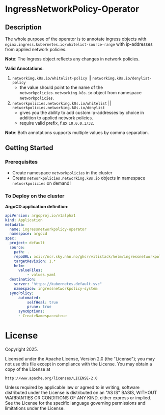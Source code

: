 # IngressNetworkPolicy-Operator

## Description
The whole purpose of the operator is to annotate ingress objects with ``nginx.ingress.kubernetes.io/whitelist-source-range`` with ip-addresses from applied network policies.

**Note**: The Ingress object reflects any changes in network policies.

**Valid Annotations**:
1. ``networking.k8s.io/whitelist-policy`` || ``networking.k8s.io/denylist-policy``
   - the value should point to the name of the ``networkpolicies.networking.k8s.io`` object from namespace ``networkpolicies``.
2. ``networkpolicies.networking.k8s.io/whitelist`` || ``networkpolicies.networking.k8s.io/denylist``
   - gives you the ability to add custom ip-addresses by choice in addition to applied network policies.
   - require valid prefix, f.ex ``10.0.0.1/32``.
  
  
**Note**: Both annotations supports multiple values by comma separation.

## Getting Started

### Prerequisites
- Create namespace ``networkpolicies`` in the cluster
- Create ``networkpolicies.networking.k8s.io`` objects in namespace ``networkpolicies`` on demand!

### To Deploy on the cluster

**ArgoCD application definition**:
```yaml
apiVersion: argoproj.io/v1alpha1
kind: Application
metadata:
  name: ingressnetworkpolicy-operator
  namespace: argocd
spec:
  project: default
  source:
    path: .
    repoURL: oci://ncr.sky.nhn.no/ghcr/vitistack/helm/ingressnetworkpolicy-operator
    targetRevision: 1.*
    helm:
      valueFiles:
          - values.yaml
  destination:
    server: "https://kubernetes.default.svc"
    namespace: ingressnetworkpolicy-system
  syncPolicy:
      automated:
          selfHeal: true
          prune: true
      syncOptions:
      - CreateNamespace=true
```

# License

Copyright 2025.

Licensed under the Apache License, Version 2.0 (the "License");
you may not use this file except in compliance with the License.
You may obtain a copy of the License at

    http://www.apache.org/licenses/LICENSE-2.0

Unless required by applicable law or agreed to in writing, software
distributed under the License is distributed on an "AS IS" BASIS,
WITHOUT WARRANTIES OR CONDITIONS OF ANY KIND, either express or implied.
See the License for the specific language governing permissions and
limitations under the License.

